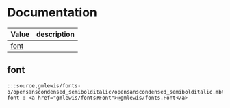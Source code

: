 # Documentation
|Value|description|
|---|---|
|[font](#font)||

## font

```moonbit
:::source,gmlewis/fonts-o/opensanscondensed_semibolditalic/opensanscondensed_semibolditalic.mbt,9939:::let font : <a href="gmlewis/fonts#Font">@gmlewis/fonts.Font</a>
```

